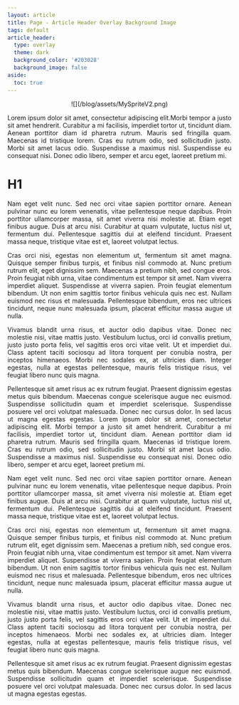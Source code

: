 ```yaml
---
layout: article
title: Page - Article Header Overlay Background Image
tags: default
article_header:
  type: overlay
  theme: dark
  background_color: '#203028'
  background_image: false
aside:
  toc: true
---
```

<div align="center" markdown="1">
![](/blog/assets/MySpriteV2.png)
</div>

<div align="justify" markdown="1">

Lorem ipsum dolor sit amet, consectetur adipiscing elit.<!--more-->Morbi tempor a justo sit amet hendrerit. Curabitur a mi facilisis, imperdiet tortor ut, tincidunt diam. Aenean porttitor diam id pharetra rutrum. Mauris sed fringilla quam. Maecenas id tristique lorem.  Cras eu rutrum odio, sed sollicitudin justo. Morbi sit amet lacus odio. Suspendisse a maximus nisl. Suspendisse eu consequat nisi. Donec odio libero, semper et arcu eget, laoreet pretium mi.

<div>


# H1

Nam eget velit nunc. Sed nec orci vitae sapien porttitor ornare. Aenean pulvinar nunc eu lorem venenatis, vitae pellentesque neque dapibus. Proin porttitor ullamcorper massa, sit amet viverra nisi molestie at. Etiam eget finibus augue. Duis at arcu nisi. Curabitur at quam vulputate, luctus nisl ut, fermentum dui. Pellentesque sagittis dui at eleifend tincidunt. Praesent massa neque, tristique vitae est et, laoreet volutpat lectus.

Cras orci nisi, egestas non elementum ut, fermentum sit amet magna. Quisque semper finibus turpis, et finibus nisl commodo at. Nunc pretium rutrum elit, eget dignissim sem. Maecenas a pretium nibh, sed congue eros. Proin feugiat nibh urna, vitae condimentum est tempor sit amet. Nam viverra imperdiet aliquet. Suspendisse at viverra sapien. Proin feugiat elementum bibendum. Ut non enim sagittis tortor finibus vehicula quis nec est. Nullam euismod nec risus et malesuada. Pellentesque bibendum, eros nec ultrices tincidunt, neque nunc malesuada ipsum, placerat efficitur massa augue ut nulla.

Vivamus blandit urna risus, et auctor odio dapibus vitae. Donec nec molestie nisi, vitae mattis justo. Vestibulum luctus, orci id convallis pretium, justo justo porta felis, vel sagittis eros orci vitae velit. Ut et imperdiet dui. Class aptent taciti sociosqu ad litora torquent per conubia nostra, per inceptos himenaeos. Morbi nec sodales ex, at ultricies diam. Integer egestas, nulla at egestas pellentesque, mauris felis tristique risus, vel feugiat libero nunc quis magna.

Pellentesque sit amet risus ac ex rutrum feugiat. Praesent dignissim egestas metus quis bibendum. Maecenas congue scelerisque augue nec euismod. Suspendisse sollicitudin quam et imperdiet scelerisque. Suspendisse posuere vel orci volutpat malesuada. Donec nec cursus dolor. In sed lacus ut magna egestas egestas.
Lorem ipsum dolor sit amet, consectetur adipiscing elit. Morbi tempor a justo sit amet hendrerit. Curabitur a mi facilisis, imperdiet tortor ut, tincidunt diam. Aenean porttitor diam id pharetra rutrum. Mauris sed fringilla quam. Maecenas id tristique lorem. Cras eu rutrum odio, sed sollicitudin justo. Morbi sit amet lacus odio. Suspendisse a maximus nisl. Suspendisse eu consequat nisi. Donec odio libero, semper et arcu eget, laoreet pretium mi.

Nam eget velit nunc. Sed nec orci vitae sapien porttitor ornare. Aenean pulvinar nunc eu lorem venenatis, vitae pellentesque neque dapibus. Proin porttitor ullamcorper massa, sit amet viverra nisi molestie at. Etiam eget finibus augue. Duis at arcu nisi. Curabitur at quam vulputate, luctus nisl ut, fermentum dui. Pellentesque sagittis dui at eleifend tincidunt. Praesent massa neque, tristique vitae est et, laoreet volutpat lectus.

Cras orci nisi, egestas non elementum ut, fermentum sit amet magna. Quisque semper finibus turpis, et finibus nisl commodo at. Nunc pretium rutrum elit, eget dignissim sem. Maecenas a pretium nibh, sed congue eros. Proin feugiat nibh urna, vitae condimentum est tempor sit amet. Nam viverra imperdiet aliquet. Suspendisse at viverra sapien. Proin feugiat elementum bibendum. Ut non enim sagittis tortor finibus vehicula quis nec est. Nullam euismod nec risus et malesuada. Pellentesque bibendum, eros nec ultrices tincidunt, neque nunc malesuada ipsum, placerat efficitur massa augue ut nulla.

Vivamus blandit urna risus, et auctor odio dapibus vitae. Donec nec molestie nisi, vitae mattis justo. Vestibulum luctus, orci id convallis pretium, justo justo porta felis, vel sagittis eros orci vitae velit. Ut et imperdiet dui. Class aptent taciti sociosqu ad litora torquent per conubia nostra, per inceptos himenaeos. Morbi nec sodales ex, at ultricies diam. Integer egestas, nulla at egestas pellentesque, mauris felis tristique risus, vel feugiat libero nunc quis magna.

Pellentesque sit amet risus ac ex rutrum feugiat. Praesent dignissim egestas metus quis bibendum. Maecenas congue scelerisque augue nec euismod. Suspendisse sollicitudin quam et imperdiet scelerisque. Suspendisse posuere vel orci volutpat malesuada. Donec nec cursus dolor. In sed lacus ut magna egestas egestas.



<!--more-->
